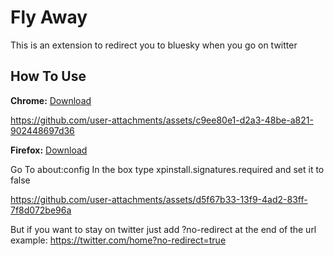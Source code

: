 
# Fly Away

This is an extension to redirect you to bluesky when you go on twitter

## How To Use
**Chrome:** [Download](https://github.com/MidnightWolf420/Fly-Away/releases/tag/chrome)


https://github.com/user-attachments/assets/c9ee80e1-d2a3-48be-a821-902448697d36


**Firefox:** [Download](https://github.com/MidnightWolf420/Fly-Away/releases/tag/firefox) 

Go To about:config
In the box type xpinstall.signatures.required and set it to false

https://github.com/user-attachments/assets/d5f67b33-13f9-4ad2-83ff-7f8d072be96a





But if you want to stay on twitter just add ?no-redirect at the end of the url example: https://twitter.com/home?no-redirect=true